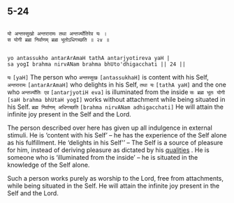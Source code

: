 ## 5-24

<a name='_24'></a>

```shloka-sa

यो अन्तस्सुखो अन्तरारामः तथा अन्तर्ज्योतिरेव यः ।
स योगी ब्रह्म निर्वाणम् ब्रह्म भूतोऽधिगच्छति ॥ २४ ॥

```
```shloka-sa-hk

yo antassukho antarArAmaH tathA antarjyotireva yaH |
sa yogI brahma nirvANam brahma bhUto'dhigacchati || 24 ||

```
`यः` `[yaH]` The person who `अन्तस्सुखः` `[antassukhaH]` is content with his Self, `अन्तरारामः` `[antarArAmaH]` who delights in his Self, `तथा यः` `[tathA yaH]` and the one who `अन्तर्ज्योतिः एव` `[antarjyotiH eva]` is illuminated from the inside `सः ब्रह्म भूतः योगी` `[saH brahma bhUtaH yogI]` works without attachment while being situated in his Self. `ब्रह्म निर्वाणम् अधिगच्छति` `[brahma nirvANam adhigacchati]` He will attain the infinite joy present in the Self and the Lord.

The person described over here has given up all indulgence in external stimuli. He is ‘content with his Self’ – he has the experience of the Self alone as his fulfillment. He ‘delights in his Self'’ – The Self is a source of pleasure for him, instead of deriving pleasure as dictated by his 
[qualities](satva_rajas_tamas)
.  He is someone who is ‘illuminated from the inside’ – he is situated in the knowledge of the Self alone.

Such a person works purely as worship to the Lord, free from attachments, while being situated in the Self. He will attain the infinite joy present in the Self and the Lord.


